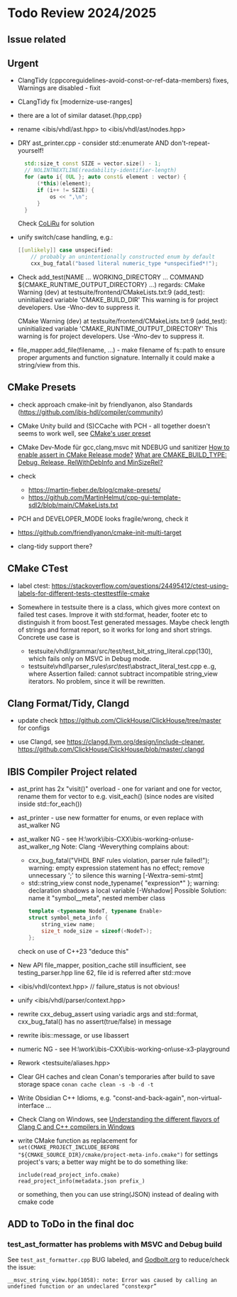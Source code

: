 # Todo Review 2024/2025

## Issue related

## Urgent
- ClangTidy (cppcoreguidelines-avoid-const-or-ref-data-members) fixes, 
  Warnings are disabled - fixit
- CLangTidy fix [modernize-use-ranges]

- there are a lot of similar dataset.{hpp,cpp}

- rename  <ibis/vhdl/ast.hpp> to  <ibis/vhdl/ast/nodes.hpp>

- DRY ast_printer.cpp - consider std::enumerate AND don't-repeat-yourself!
  ```cpp
    std::size_t const SIZE = vector.size() - 1;
    // NOLINTNEXTLINE(readability-identifier-length)
    for (auto i{ 0UL }; auto const& element : vector) {
        (*this)(element);
        if (i++ != SIZE) {
            os << ",\n";
        }
    }
  ```
  Check [CoLiRu](https://coliru.stacked-crooked.com/a/4f54446323e22e8e) for solution

- unify switch/case handling, e.g.:
	```cpp
	[[unlikely]] case unspecified:
		// probably an unintentionally constructed enum by default
		cxx_bug_fatal("based literal numeric_type *unspecified*!");
	```

- Check add_test(NAME ... WORKING_DIRECTORY ... COMMAND
        ${CMAKE_RUNTIME_OUTPUT_DIRECTORY} ...)
  regards:
    CMake Warning (dev) at testsuite/frontend/CMakeLists.txt:9 (add_test):
      uninitialized variable 'CMAKE_BUILD_DIR'
    This warning is for project developers.  Use -Wno-dev to suppress it.

    CMake Warning (dev) at testsuite/frontend/CMakeLists.txt:9 (add_test):
      uninitialized variable 'CMAKE_RUNTIME_OUTPUT_DIRECTORY'
    This warning is for project developers.  Use -Wno-dev to suppress it.

- file_mapper.add_file(filename, ...) - make filename of fs::path to ensure proper arguments and 
  function signature. Internally it could make a string/view from this.

## CMake Presets

- check approach cmake-init by friendlyanon, also Standards (https://github.com/ibis-hdl/compiler/community)

- CMake Unity build and (S)CCache with PCH - all together doesn't seems to work well, 
  see [CMake's user preset](cmake\presets\user\Readme.md)

- CMake Dev-Mode für gcc,clang,msvc mit NDEBUG und sanitizer
  [How to enable assert in CMake Release mode?](
   https://stackoverflow.com/questions/22140520/how-to-enable-assert-in-cmake-release-mode)
  [What are CMAKE_BUILD_TYPE: Debug, Release, RelWithDebInfo and MinSizeRel?](
  https://stackoverflow.com/questions/48754619/what-are-cmake-build-type-debug-release-relwithdebinfo-and-minsizerel)

- check 
  - https://martin-fieber.de/blog/cmake-presets/
  - https://github.com/MartinHelmut/cpp-gui-template-sdl2/blob/main/CMakeLists.txt

- PCH and DEVELOPER_MODE looks fragile/wrong, check it 

- https://github.com/friendlyanon/cmake-init-multi-target
- clang-tidy support there?


## CMake CTest

- label ctest: https://stackoverflow.com/questions/24495412/ctest-using-labels-for-different-tests-ctesttestfile-cmake

- Somewhere in testsuite there is a class, which gives more context on failed test 
  cases. Improve it with std:format, header, footer etc to distinguish it from 
  boost.Test generated messages. Maybe check length of strings and format report, so it works for long and short strings.
  Concrete use case is
  -  testsuite/vhdl/grammar/src/test/test_bit_string_literal.cpp(130), which fails 
     only on MSVC in Debug mode.
  - testsuite\vhdl\parser_rules\src\test\abstract_literal_test.cpp e..g, where
    Assertion failed: cannot subtract incompatible string_view iterators. No problem,
    since it will be rewritten.

## Clang Format/Tidy, Clangd

- update
  check https://github.com/ClickHouse/ClickHouse/tree/master for configs

- use Clangd, see https://clangd.llvm.org/design/include-cleaner, https://github.com/ClickHouse/ClickHouse/blob/master/.clangd


## IBIS Compiler Project related

- ast_print has 2x "visit()" overload - one for variant and one for vector, rename them for vector
  to e.g. visit_each() (since nodes are visited inside std::for_each())

- ast_printer - use new formatter for enums, or even replace with ast_walker NG

- ast_walker NG - see H:\work\ibis-CXX\ibis-working-on\use-ast_walker_ng
  Note: Clang -Weverything complains about:
  - cxx_bug_fatal("VHDL BNF rules violation, parser rule failed!");
    warning: empty expression statement has no effect; remove unnecessary ';' to silence this warning [-Wextra-semi-stmt]
  - std::string_view const node_typename{ "expression*" };
    warning: declaration shadows a local variable [-Wshadow]
	Possible Solution: name it "symbol_<node-name>_meta", nested member class
	```cpp
	template <typename NodeT, typename Enable>
	struct symbol_meta_info {
		string_view name;
		size_t node_size = sizeof(<NodeT>);
	};
	```
  check on use of C++23 "deduce this"

- New API file_mapper, position_cache still insufficient, see testing_parser.hpp line 62,
  file id is referred after std::move  

- <ibis/vhdl/context.hpp>  // failure_status is not obvious!

- unify <ibis/vhdl/parser/context.hpp>

- rewrite cxx_debug_assert using variadic args and std::format, cxx_bug_fatal() has no assert(true/false) in message

- rewrite ibis::message, or use libassert 

- numeric NG - see H:\work\ibis-CXX\ibis-working-on\use-x3-playground

- Rework <testsuite/aliases.hpp>

- Clear GH caches and clean Conan's temporaries after build to save storage space
  `conan cache clean -s -b -d -t`

- Write Obsidian C++ Idioms, e.g. "const-and-back-again", non-virtual-interface ...

- Check Clang on Windows, see [Understanding the different flavors of Clang C and C++ compilers in Windows](
  https://blog.conan.io/2022/10/13/Different-flavors-Clang-compiler-Windows.html)
  

- write CMake function as replacement for 
  `set(CMAKE_PROJECT_INCLUDE_BEFORE "${CMAKE_SOURCE_DIR}/cmake/project-meta-info.cmake")` for settings project's vars; a better way might be to do something like:
  ```
  include(read_project_info.cmake)
  read_project_info(metadata.json prefix_)
  ```
  or something, then you can use string(JSON) instead of dealing with cmake code

## ADD to ToDo in the final doc

### test_ast_formatter has problems with MSVC and Debug build

See `test_ast_formatter.cpp` BUG labeled, and [Godbolt.org](https://godbolt.org/z/57YYfx5aj) to reduce/check the issue: 
```
__msvc_string_view.hpp(1058): note: Error was caused by calling an undefined function or an undeclared “constexpr”
```
